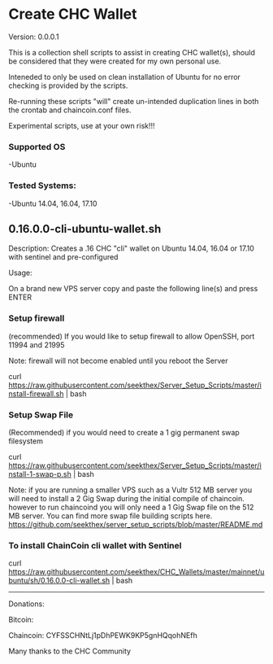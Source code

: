 
Create CHC Wallet
=============

Version: 0.0.0.1

This is a collection shell scripts to assist in creating CHC wallet(s), should be considered that they were created for my own personal use.

Inteneded to only be used on clean installation of Ubuntu for no error checking is provided by the scripts.

Re-running these scripts "will" create un-intended duplication lines in both the crontab and chaincoin.conf files.

Experimental scripts, use at your own risk!!!


### Supported OS
-Ubuntu


### Tested Systems:
-Ubuntu 14.04, 16.04, 17.10


0.16.0.0-cli-ubuntu-wallet.sh
--------------

Description: Creates a .16 CHC "cli" wallet on Ubuntu 14.04, 16.04 or 17.10  with sentinel and pre-configured

Usage:

On a brand new VPS server copy and paste the following line(s) and press ENTER


### Setup firewall


  (recommended) If you would  like to setup firewall to allow OpenSSH, port 11994 and 21995

  Note: firewall will not become enabled until you reboot the Server

  curl https://raw.githubusercontent.com/seekthex/Server_Setup_Scripts/master/install-firewall.sh | bash



### Setup Swap File


  (Recommended) if you would need to create a 1 gig permanent swap filesystem

  curl https://raw.githubusercontent.com/seekthex/Server_Setup_Scripts/master/install-1-swap-p.sh | bash

  Note: if you are running a smaller VPS such as a Vultr 512 MB server you will need to install a 2 Gig Swap
        during the initial compile of chaincoin. however to run chaincoind you will only need a 1 Gig Swap file
        on the 512 MB server.
        You can find more swap file building scripts here.
        https://github.com/seekthex/server_setup_scripts/blob/master/README.md



### To install ChainCoin cli wallet with Sentinel


  curl https://raw.githubusercontent.com/seekthex/CHC_Wallets/master/mainnet/ubuntu/sh/0.16.0.0-cli-wallet.sh | bash




**********

Donations:

Bitcoin:

Chaincoin: CYFSSCHNtLj1pDhPEWK9KP5gnHQqohNEfh

Many thanks to the CHC Community
